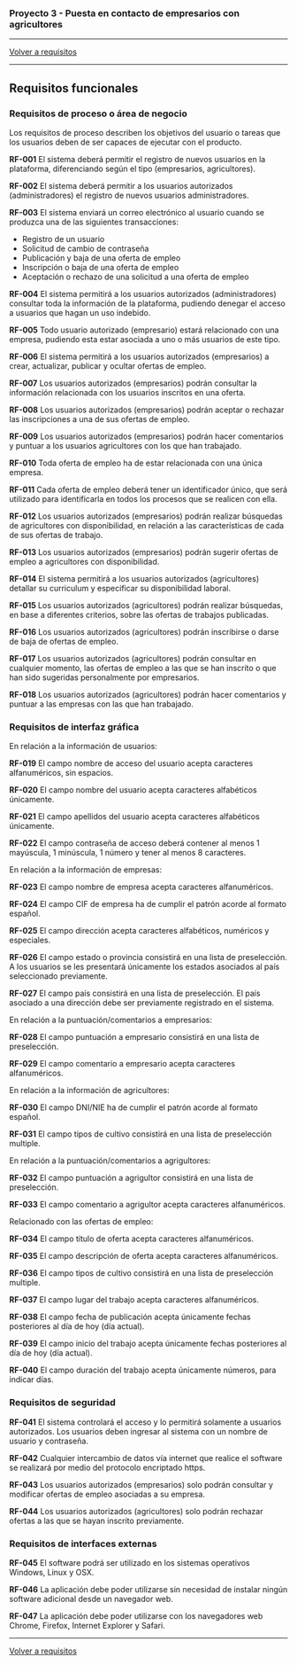 ### Proyecto 3 - Puesta en contacto de empresarios con agricultores

---

[Volver a requisitos](./02-requirement.md)

---

## Requisitos funcionales

### Requisitos de proceso o área de negocio

Los requisitos de proceso describen los objetivos del usuario o tareas que los usuarios deben de ser capaces de ejecutar con el producto.

__RF-001__ El sistema deberá permitir el registro de nuevos usuarios en la plataforma, diferenciando según el tipo (empresarios, agricultores).

__RF-002__ El sistema deberá permitir a los usuarios autorizados (administradores) el registro de nuevos usuarios administradores.

__RF-003__ El sistema enviará un correo electrónico al usuario cuando se produzca una de las siguientes transacciones:
* Registro de un usuario
* Solicitud de cambio de contraseña
* Publicación y baja de una oferta de empleo
* Inscripción o baja de una oferta de empleo
* Aceptación o rechazo de una solicitud a una oferta de empleo

__RF-004__ El sistema permitirá a los usuarios autorizados (administradores) consultar toda la información de la plataforma, pudiendo denegar el acceso a usuarios que hagan un uso indebido.

__RF-005__ Todo usuario autorizado (empresario) estará relacionado con una empresa, pudiendo esta estar asociada a uno o más usuarios de este tipo.

__RF-006__ El sistema permitirá a los usuarios autorizados (empresarios) a crear, actualizar, publicar y ocultar ofertas de empleo.

__RF-007__ Los usuarios autorizados (empresarios) podrán consultar la información relacionada con los usuarios inscritos en una oferta.

__RF-008__ Los usuarios autorizados (empresarios) podrán aceptar o rechazar las inscripciones a una de sus ofertas de empleo.

__RF-009__ Los usuarios autorizados (empresarios) podrán hacer comentarios y puntuar a los usuarios agricultores con los que han trabajado.

__RF-010__ Toda oferta de empleo ha de estar relacionada con una única empresa.

__RF-011__ Cada oferta de empleo deberá tener un identificador único, que será utilizado para identificarla en todos los procesos que se realicen con ella.

__RF-012__ Los usuarios autorizados (empresarios) podrán realizar búsquedas de agricultores con disponibilidad, en relación a las características de cada de sus ofertas de trabajo.

__RF-013__ Los usuarios autorizados (empresarios) podrán sugerir ofertas de empleo a agricultores con disponibilidad.

__RF-014__ El sistema permitirá a los usuarios autorizados (agricultores) detallar su curriculum y especificar su disponibilidad laboral.

__RF-015__ Los usuarios autorizados (agricultores) podrán realizar búsquedas, en base a diferentes criterios, sobre las ofertas de trabajos publicadas.

__RF-016__ Los usuarios autorizados (agricultores) podrán inscribirse o darse de baja de ofertas de empleo.

__RF-017__ Los usuarios autorizados (agricultores) podrán consultar en cualquier momento, las ofertas de empleo a las que se han inscrito o que han sido sugeridas personalmente por empresarios.

__RF-018__ Los usuarios autorizados (agricultores) podrán hacer comentarios y puntuar a las empresas con las que han trabajado.


### Requisitos de interfaz gráfica

En relación a la información de usuarios:

__RF-019__ El campo nombre de acceso del usuario acepta caracteres alfanuméricos, sin espacios.

__RF-020__ El campo nombre del usuario acepta caracteres alfabéticos únicamente.

__RF-021__ El campo apellidos del usuario acepta caracteres alfabéticos únicamente.

__RF-022__ El campo contraseña de acceso deberá contener al menos 1 mayúscula, 1 minúscula, 1 número y tener al menos 8 caracteres.

En relación a la información de empresas:

__RF-023__ El campo nombre de empresa acepta caracteres alfanuméricos.

__RF-024__ El campo CIF de empresa ha de cumplir el patrón acorde al formato español.

__RF-025__ El campo dirección acepta caracteres alfabéticos, numéricos y especiales.

__RF-026__ El campo estado o provincia consistirá en una lista de preselección. A los usuarios se les presentará únicamente los estados asociados al país seleccionado previamente.

__RF-027__ El campo país consistirá en una lista de preselección. El país asociado a una dirección debe ser previamente registrado en el sistema.

En relación a la puntuación/comentarios a empresarios:

__RF-028__ El campo puntuación a empresario consistirá en una lista de preselección.

__RF-029__ El campo comentario a empresario acepta caracteres alfanuméricos.

En relación a la información de agricultores:

__RF-030__ El campo DNI/NIE ha de cumplir el patrón acorde al formato español.

__RF-031__ El campo tipos de cultivo consistirá en una lista de preselección multiple.

En relación a la puntuación/comentarios a agrigultores:

__RF-032__ El campo puntuación a agrigultor consistirá en una lista de preselección.

__RF-033__ El campo comentario a agrigultor acepta caracteres alfanuméricos.

Relacionado con las ofertas de empleo:

__RF-034__ El campo título de oferta acepta caracteres alfanuméricos.

__RF-035__ El campo descripción de oferta acepta caracteres alfanuméricos.

__RF-036__ El campo tipos de cultivo consistirá en una lista de preselección multiple.

__RF-037__ El campo lugar del trabajo acepta caracteres alfanuméricos.

__RF-038__ El campo fecha de publicación acepta únicamente fechas posteriores al día de hoy (día actual).

__RF-039__ El campo inicio del trabajo acepta únicamente fechas posteriores al día de hoy (día actual).

__RF-040__ El campo duración del trabajo acepta únicamente números, para indicar días.


### Requisitos de seguridad

__RF-041__ El sistema controlará el acceso y lo permitirá solamente a usuarios autorizados. Los usuarios deben ingresar al sistema con un nombre de usuario y contraseña.

__RF-042__ Cualquier intercambio de datos vía internet que realice el software se realizará por medio del protocolo encriptado https.

__RF-043__ Los usuarios autorizados (empresarios) solo podrán consultar y modificar ofertas de empleo asociadas a su empresa.

__RF-044__ Los usuarios autorizados (agricultores) solo podrán rechazar ofertas a las que se hayan inscrito previamente.


### Requisitos de interfaces externas

__RF-045__ El software podrá ser utilizado en los sistemas operativos Windows, Linux y OSX.

__RF-046__ La aplicación debe poder utilizarse sin necesidad de instalar ningún software adicional desde un navegador web.

__RF-047__ La aplicación debe poder utilizarse con los navegadores web Chrome, Firefox, Internet Explorer y Safari.

---

[Volver a requisitos](./02-requirement.md)
